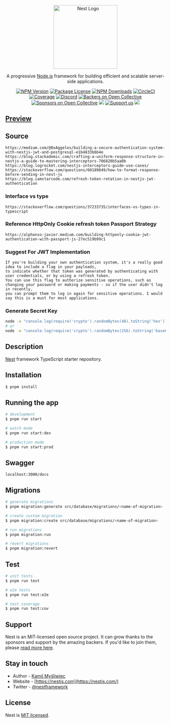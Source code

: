 <p align="center">
  <a href="http://nestjs.com/" target="blank"><img src="https://nestjs.com/img/logo-small.svg" width="200" alt="Nest Logo" /></a>
</p>

[circleci-image]: https://img.shields.io/circleci/build/github/nestjs/nest/master?token=abc123def456
[circleci-url]: https://circleci.com/gh/nestjs/nest

  <p align="center">A progressive <a href="http://nodejs.org" target="_blank">Node.js</a> framework for building efficient and scalable server-side applications.</p>
    <p align="center">
<a href="https://www.npmjs.com/~nestjscore" target="_blank"><img src="https://img.shields.io/npm/v/@nestjs/core.svg" alt="NPM Version" /></a>
<a href="https://www.npmjs.com/~nestjscore" target="_blank"><img src="https://img.shields.io/npm/l/@nestjs/core.svg" alt="Package License" /></a>
<a href="https://www.npmjs.com/~nestjscore" target="_blank"><img src="https://img.shields.io/npm/dm/@nestjs/common.svg" alt="NPM Downloads" /></a>
<a href="https://circleci.com/gh/nestjs/nest" target="_blank"><img src="https://img.shields.io/circleci/build/github/nestjs/nest/master" alt="CircleCI" /></a>
<a href="https://coveralls.io/github/nestjs/nest?branch=master" target="_blank"><img src="https://coveralls.io/repos/github/nestjs/nest/badge.svg?branch=master#9" alt="Coverage" /></a>
<a href="https://discord.gg/G7Qnnhy" target="_blank"><img src="https://img.shields.io/badge/discord-online-brightgreen.svg" alt="Discord"/></a>
<a href="https://opencollective.com/nest#backer" target="_blank"><img src="https://opencollective.com/nest/backers/badge.svg" alt="Backers on Open Collective" /></a>
<a href="https://opencollective.com/nest#sponsor" target="_blank"><img src="https://opencollective.com/nest/sponsors/badge.svg" alt="Sponsors on Open Collective" /></a>
  <a href="https://paypal.me/kamilmysliwiec" target="_blank"><img src="https://img.shields.io/badge/Donate-PayPal-ff3f59.svg"/></a>
    <a href="https://opencollective.com/nest#sponsor"  target="_blank"><img src="https://img.shields.io/badge/Support%20us-Open%20Collective-41B883.svg" alt="Support us"></a>
  <a href="https://twitter.com/nestframework" target="_blank"><img src="https://img.shields.io/twitter/follow/nestframework.svg?style=social&label=Follow"></a>
</p>
  <!--[![Backers on Open Collective](https://opencollective.com/nest/backers/badge.svg)](https://opencollective.com/nest#backer)
  [![Sponsors on Open Collective](https://opencollective.com/nest/sponsors/badge.svg)](https://opencollective.com/nest#sponsor)-->

## [Preview](https://taskmanager.rizqitaufiq.my.id/docs)

## Source
```
https://medium.com/@0xAggelos/building-a-secure-authentication-system-with-nestjs-jwt-and-postgresql-e1b4833b6b4e
https://blog.stackademic.com/crafting-a-uniform-response-structure-in-nestjs-a-guide-to-mastering-interceptors-706820b5aa0b
https://blog.logrocket.com/nestjs-interceptors-guide-use-cases/
https://stackoverflow.com/questions/60189849/how-to-format-response-before-sending-in-nest-js
https://blog.iamstarcode.com/refresh-token-rotation-in-nestjs-jwt-authentication
```
### Interface vs type
```
https://stackoverflow.com/questions/37233735/interfaces-vs-types-in-typescript
```
### Reference HttpOnly Cookie refresh token Passport Strategy
```
https://alphonso-javier.medium.com/building-httponly-cookie-jwt-authentication-with-passport-js-27ec519b99c1
```

### Suggest For JWT Implementation
```
If you're building your own authentication system, it's a really good idea to include a flag in your payloads, 
to indicate whether that token was generated by authenticating with user credentials, or by using a refresh token. 
You can use this flag to authorize sensitive operations, such as changing your password or making payments - so if the user didn't log in recently, 
you can prompt them to log in again for sensitive operations. I would say this is a must for most applications.
```

### Generate Secret Key
```bash
node -e "console.log(require('crypto').randomBytes(48).toString('hex'))"
# or
node -e "console.log(require('crypto').randomBytes(256).toString('base64'));"
```

## Description

[Nest](https://github.com/nestjs/nest) framework TypeScript starter repository.

## Installation

```bash
$ pnpm install
```

## Running the app

```bash
# development
$ pnpm run start

# watch mode
$ pnpm run start:dev

# production mode
$ pnpm run start:prod
```

## Swagger

```
localhost:3000/docs
```

## Migrations
```bash
# generate migrations
$ pnpm migration:generate src/database/migrations/<name-of-migration>

# create custom migration
$ pnpm migration:create src/database/migrations/<name-of-migration>

# run migrations
$ pnpm migration:run

# revert migrations
$ pnpm migration:revert

```

## Test

```bash
# unit tests
$ pnpm run test

# e2e tests
$ pnpm run test:e2e

# test coverage
$ pnpm run test:cov
```

## Support

Nest is an MIT-licensed open source project. It can grow thanks to the sponsors and support by the amazing backers. If you'd like to join them, please [read more here](https://docs.nestjs.com/support).

## Stay in touch

- Author - [Kamil Myśliwiec](https://kamilmysliwiec.com)
- Website - [https://nestjs.com](https://nestjs.com/)
- Twitter - [@nestframework](https://twitter.com/nestframework)

## License

Nest is [MIT licensed](LICENSE).

